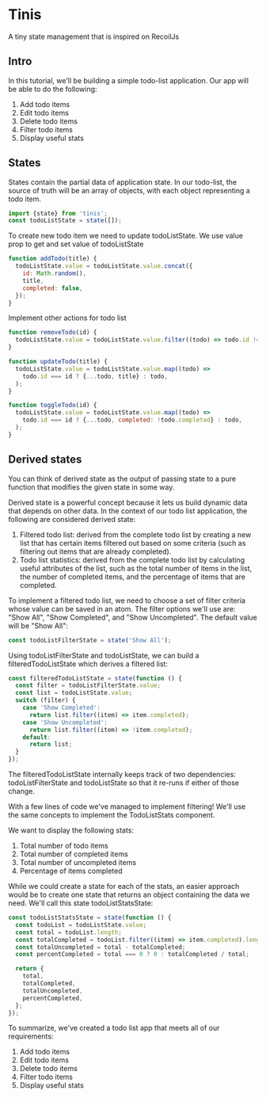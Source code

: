 # Tinis

A tiny state management that is inspired on RecoilJs

## Intro

In this tutorial, we'll be building a simple todo-list application. Our app will be able to do the following:

1. Add todo items
1. Edit todo items
1. Delete todo items
1. Filter todo items
1. Display useful stats

## States

States contain the partial data of application state.
In our todo-list, the source of truth will be an array of objects, with each object representing a todo item.

```jsx harmony
import {state} from 'tinis';
const todoListState = state([]);
```

To create new todo item we need to update todoListState. We use value prop to get and set value of todoListState

```jsx harmony
function addTodo(title) {
  todoListState.value = todoListState.value.concat({
    id: Math.random(),
    title,
    completed: false,
  });
}
```

Implement other actions for todo list

```jsx harmony
function removeTodo(id) {
  todoListState.value = todoListState.value.filter((todo) => todo.id !== id);
}

function updateTodo(title) {
  todoListState.value = todoListState.value.map((todo) =>
    todo.id === id ? {...todo, title} : todo,
  );
}

function toggleTodo(id) {
  todoListState.value = todoListState.value.map((todo) =>
    todo.id === id ? {...todo, completed: !todo.completed} : todo,
  );
}
```

## Derived states

You can think of derived state as the output of passing state to a pure function that modifies the given state in some way.

Derived state is a powerful concept because it lets us build dynamic data that depends on other data. In the context of our todo list application, the following are considered derived state:

1. Filtered todo list: derived from the complete todo list by creating a new list that has certain items filtered out based on some criteria (such as filtering out items that are already completed).
1. Todo list statistics: derived from the complete todo list by calculating useful attributes of the list, such as the total number of items in the list, the number of completed items, and the percentage of items that are completed.

To implement a filtered todo list, we need to choose a set of filter criteria whose value can be saved in an atom. The filter options we'll use are: "Show All", "Show Completed", and "Show Uncompleted". The default value will be "Show All":

```jsx harmony
const todoListFilterState = state('Show All');
```

Using todoListFilterState and todoListState, we can build a filteredTodoListState which derives a filtered list:

```jsx harmony
const filteredTodoListState = state(function () {
  const filter = todoListFilterState.value;
  const list = todoListState.value;
  switch (filter) {
    case 'Show Completed':
      return list.filter((item) => item.completed);
    case 'Show Uncompleted':
      return list.filter((item) => !item.completed);
    default:
      return list;
  }
});
```

The filteredTodoListState internally keeps track of two dependencies:
todoListFilterState and todoListState so that it re-runs if either of those change.

With a few lines of code we've managed to implement filtering! We'll use the same concepts to implement the TodoListStats component.

We want to display the following stats:

1. Total number of todo items
1. Total number of completed items
1. Total number of uncompleted items
1. Percentage of items completed

While we could create a state for each of the stats, an easier approach would be to create one state that returns an object containing the data we need. We'll call this state todoListStatsState:

```jsx harmony
const todoListStatsState = state(function () {
  const todoList = todoListState.value;
  const total = todoList.length;
  const totalCompleted = todoList.filter((item) => item.completed).length;
  const totalUncompleted = total - totalCompleted;
  const percentCompleted = total === 0 ? 0 : totalCompleted / total;

  return {
    total,
    totalCompleted,
    totalUncompleted,
    percentCompleted,
  };
});
```

To summarize, we've created a todo list app that meets all of our requirements:

1. Add todo items
1. Edit todo items
1. Delete todo items
1. Filter todo items
1. Display useful stats
